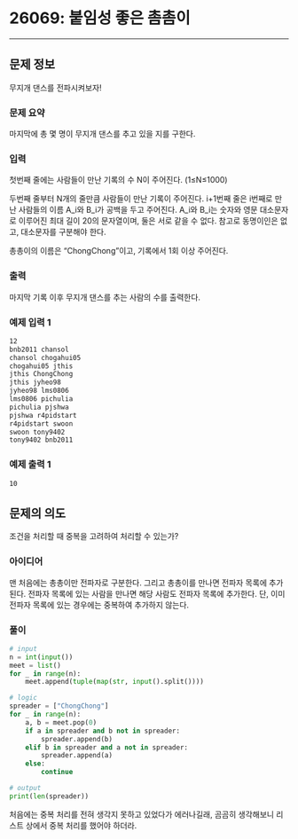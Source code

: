 # 26069: 붙임성 좋은 촘촘이

---

## 문제 정보

무지개 댄스를 전파시켜보자!

### 문제 요약

마지막에 총 몇 명이 무지개 댄스를 추고 있을 지를 구한다.

### 입력

첫번째 줄에는 사람들이 만난 기록의 수 N이 주어진다. (1≤N≤1000)

두번째 줄부터 N개의 줄만큼 사람들이 만난 기록이 주어진다. i+1번째 줄은 i번째로 만난 사람들의 이름 A_i와 B_i가 공백을 두고 주어진다. A_i와 B_i는 숫자와 영문 대소문자로 이루어진 최대 길이 20의 문자열이며, 둘은 서로 같을 수 없다. 참고로 동명이인은 없고, 대소문자를 구분해야 한다.

총총이의 이름은 “ChongChong”이고, 기록에서 1회 이상 주어진다. 

### 출력

마지막 기록 이후 무지개 댄스를 추는 사람의 수를 출력한다.

### 예제 입력 1

```html
12
bnb2011 chansol
chansol chogahui05
chogahui05 jthis
jthis ChongChong
jthis jyheo98
jyheo98 lms0806
lms0806 pichulia
pichulia pjshwa
pjshwa r4pidstart
r4pidstart swoon
swoon tony9402
tony9402 bnb2011
```

### 예제 출력 1

```html
10
```

## 문제의 의도

조건을 처리할 때 중복을 고려하여 처리할 수 있는가?

### 아이디어

맨 처음에는 총총이만 전파자로 구분한다. 그리고 총총이를 만나면 전파자 목록에 추가된다. 전파자 목록에 있는 사람을 만나면 해당 사람도 전파자 목록에 추가한다. 단, 이미 전파자 목록에 있는 경우에는 중복하여 추가하지 않는다.

### 풀이

```python
# input
n = int(input())
meet = list()
for _ in range(n):
    meet.append(tuple(map(str, input().split()))) 

# logic
spreader = ["ChongChong"]
for _ in range(n):
    a, b = meet.pop(0)
    if a in spreader and b not in spreader:
        spreader.append(b)
    elif b in spreader and a not in spreader:
        spreader.append(a)
    else:
        continue

# output
print(len(spreader))
```

처음에는 중복 처리를 전혀 생각지 못하고 있었다가 에러나길래, 곰곰히 생각해보니 리스트 상에서 중복 처리를 했어야 하더라.

